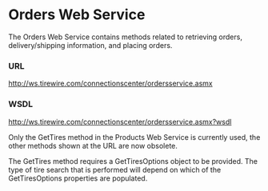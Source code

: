# Orders Web Service

The Orders Web Service contains methods related to retrieving orders, delivery/shipping information, and placing orders.

### URL
http://ws.tirewire.com/connectionscenter/ordersservice.asmx

### WSDL
http://ws.tirewire.com/connectionscenter/ordersservice.asmx?wsdl

<aside class="notice">
Only the GetTires method in the Products Web Service is currently used, the other methods shown at the URL are now obsolete.
</aside>

The GetTires method requires a GetTiresOptions object to be provided. The type of tire search that is performed will depend on which of the GetTiresOptions properties are populated.
